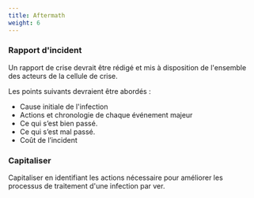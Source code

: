 ```yaml
---
title: Aftermath
weight: 6
---
```

### Rapport d'incident

Un rapport de crise devrait être rédigé et mis à disposition de l'ensemble des acteurs de la cellule de crise.

Les points suivants devraient être abordés :

- Cause initiale de l'infection
- Actions et chronologie de chaque événement majeur
- Ce qui s’est bien passé.
- Ce qui s’est mal passé.
- Coût de l’incident

### Capitaliser

Capitaliser en identifiant les actions nécessaire pour améliorer les processus de traitement d'une infection par ver.
